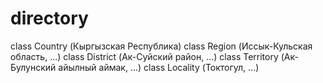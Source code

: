 # directory

class Country (Кыргызская Республика)
class Region (Иссык-Кульская область, ...)
class District (Ак-Суйский район, ...)
class Territory (Ак-Булунский айылный аймак, ...)
class Locality (Токтогул, ...)
